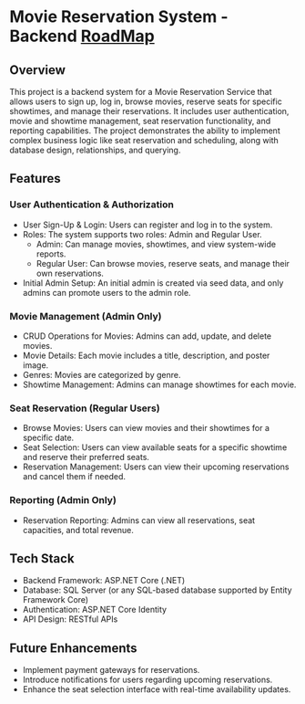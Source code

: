 # Movie Reservation System - Backend [RoadMap](https://roadmap.sh/projects/movie-reservation-system)

## Overview
This project is a backend system for a Movie Reservation Service that allows users to sign up, log in, browse movies, reserve seats for specific showtimes, and manage their reservations. It includes user authentication, movie and showtime management, seat reservation functionality, and reporting capabilities. The project demonstrates the ability to implement complex business logic like seat reservation and scheduling, along with database design, relationships, and querying.

## Features
### User Authentication & Authorization
- User Sign-Up & Login: Users can register and log in to the system.
- Roles: The system supports two roles: Admin and Regular User.
    - Admin: Can manage movies, showtimes, and view system-wide reports.
    - Regular User: Can browse movies, reserve seats, and manage their own reservations.
- Initial Admin Setup: An initial admin is created via seed data, and only admins can promote users to the admin role.

### Movie Management (Admin Only)
- CRUD Operations for Movies: Admins can add, update, and delete movies.
- Movie Details: Each movie includes a title, description, and poster image.
- Genres: Movies are categorized by genre.
- Showtime Management: Admins can manage showtimes for each movie.

### Seat Reservation (Regular Users)
- Browse Movies: Users can view movies and their showtimes for a specific date.
- Seat Selection: Users can view available seats for a specific showtime and reserve their preferred seats.
- Reservation Management: Users can view their upcoming reservations and cancel them if needed.

### Reporting (Admin Only)
- Reservation Reporting: Admins can view all reservations, seat capacities, and total revenue.

## Tech Stack
- Backend Framework: ASP.NET Core (.NET)
- Database: SQL Server (or any SQL-based database supported by Entity Framework Core)
- Authentication: ASP.NET Core Identity
- API Design: RESTful APIs

## Future Enhancements
- Implement payment gateways for reservations.
- Introduce notifications for users regarding upcoming reservations.
- Enhance the seat selection interface with real-time availability updates.
